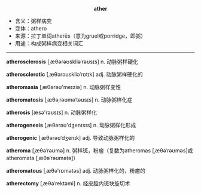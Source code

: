 
**<center>ather</center>**

- <span class="definition">含义：粥样病变</span>
- <span class="definition">变体：athero</span>
- <span class="definition">来源：拉丁单词atherēs（意为gruel或porridge，即粥）</span>
- <span class="definition">用途：构成粥样病变相关词汇</span>

---

<span class="vocabulary">**atherosclerosis**</span> [ˌæθərəʊskliəˈrəʊsɪs] n. 动脉粥样硬化 

<span class="vocabulary">**atherosclerotic**</span> [ˌæθərəʊskliəˈrɒtɪk] adj. 动脉粥样硬化的

<span class="vocabulary">**atheromasia**</span> [ˌæθәrəʊ'meɪziә] n. 动脉粥样变性

<span class="vocabulary">**atheromatosis**</span> [ˌæθəˌrəʊməˈtəʊsɪs] n. 动脉粥样化症

<span class="vocabulary">**atherosis**</span> [æsə'rəʊsɪs] n. 动脉粥样化

<span class="vocabulary">**atherogenesis**</span> [ˌæθərəʊ'dʒenɪsɪs] n. 动脉粥样化形成

<span class="vocabulary">**atherogenic**</span> [ˌæθərəʊˈdʒenɪk] adj. 导致动脉粥样化的

<span class="vocabulary">**atheroma**</span> [ˌæθəˈrəʊmə] n. 粥样斑，粉瘤（复数为atheromas [ˌæθəˈrəʊməs]或atheromata [ˌæθəˈrəʊmətә]）

<span class="vocabulary">**atheromatous**</span> [ˌæθə'rɒmətəs] adj. 动脉粥样化的，粉瘤的

<span class="vocabulary">**atherectomy**</span> [ˌæθəˈrektəmi] n. 经皮腔内斑块旋切术

